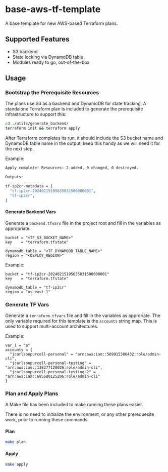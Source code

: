 # base-aws-tf-template

A base template for new AWS-based Terraform plans.

## Supported Features

* S3 backend
* State locking via DynamoDB table
* Modules ready to go, out-of-the-box

## Usage

### Bootstrap the Prerequisite Resources

The plans use S3 as a backend and DynamoDB for state tracking. A standalone Terraform plan is included to generate the prerequisite infrastructure to support this:

```bash
cd ./utils/generate_backend/
terraform init && terraform apply
```

After Terraform completes its run, it should include the S3 bucket name and DynamoDB table name in the output; keep this handy as we will need it for the next step.

Example:

```bash
Apply complete! Resources: 2 added, 0 changed, 0 destroyed.

Outputs:

tf-ip2cr-metadata = [
  "tf-ip2cr-20240215195635031500000001",
  "tf-ip2cr",
]
```

#### Generate Backend Vars

Generate a `backend.tfvars` file in the project root and fill in the variables as appropriate.

```hcl
bucket = "<TF_S3_BUCKET_NAME>"
key    = "terraform.tfstate"

dynamodb_table = "<TF_DYNAMODB_TABLE_NAME>"
region = "<DEPLOY_REGION>"

```

Example:

```hcl
bucket = "tf-ip2cr-20240215195635031500000001"
key    = "terraform.tfstate"

dynamodb_table = "tf-ip2cr"
region = "us-east-1"

```

### Generate TF Vars

Generate a `terraform.tfvars` file and fill in the variables as approriate. The only variable required for this template is the `accounts` string map. This is used to support multi-account architectures.

Example:

```hcl
var_1 = "a"
accounts = {
  "jcarlsonpurcell-personal" = "arn:aws:iam::509915386432:role/admin-cli",
  "jcarlsonpurcell-personal-testing" = "arn:aws:iam::138277128026:role/admin-cli",
  "jcarlsonpurcell-personal-testing-2" = "arn:aws:iam::685680125206:role/admin-cli"
}
```

### Plan and Apply Plans

A Make file has been included to make running these plans easier.

There is no need to initialize the environment, or any other prerequesite work, prior to running these commands.

#### Plan

```bash
make plan
```

#### Apply

```bash
make apply
```
